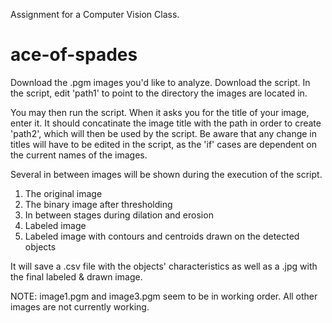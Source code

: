 Assignment for a Computer Vision Class. 

# ace-of-spades

Download the .pgm images you'd like to analyze. Download the script. In the script, edit 'path1' to point to the directory the images are located in.

You may then run the script. When it asks you for the title of your image, enter it. It should concatinate the image title with the path in order to create 'path2', which will then be used by the script. Be aware that any change in titles will have to be edited in the script, as the 'if' cases are dependent on the current names of the images. 

Several in between images will be shown during the execution of the script. 

  1. The original image
  2. The binary image after thresholding
  3. In between stages during dilation and erosion
  4. Labeled image
  5. Labeled image with contours and centroids drawn on the detected objects
  
It will save a .csv file with the objects' characteristics as well as a .jpg with the final labeled & drawn image. 

NOTE: image1.pgm and image3.pgm seem to be in working order. All other images are not currently working.
